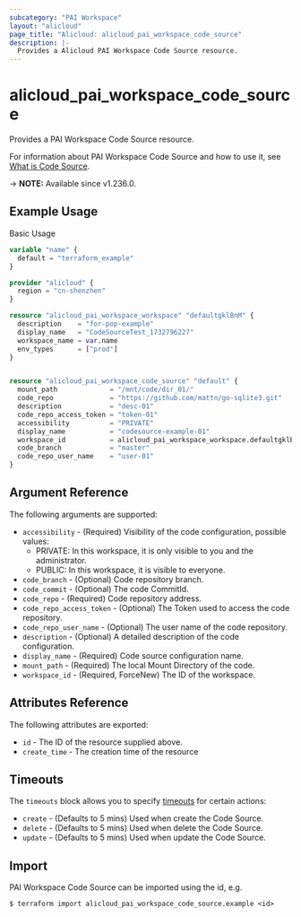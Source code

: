 ```yaml
---
subcategory: "PAI Workspace"
layout: "alicloud"
page_title: "Alicloud: alicloud_pai_workspace_code_source"
description: |-
  Provides a Alicloud PAI Workspace Code Source resource.
---
```


# alicloud_pai_workspace_code_source

Provides a PAI Workspace Code Source resource.



For information about PAI Workspace Code Source and how to use it, see [What is Code Source](https://www.alibabacloud.com/help/en/).

-> **NOTE:** Available since v1.236.0.

## Example Usage

Basic Usage

```terraform
variable "name" {
  default = "terraform_example"
}

provider "alicloud" {
  region = "cn-shenzhen"
}

resource "alicloud_pai_workspace_workspace" "defaultgklBnM" {
  description    = "for-pop-example"
  display_name   = "CodeSourceTest_1732796227"
  workspace_name = var.name
  env_types      = ["prod"]
}


resource "alicloud_pai_workspace_code_source" "default" {
  mount_path             = "/mnt/code/dir_01/"
  code_repo              = "https://github.com/mattn/go-sqlite3.git"
  description            = "desc-01"
  code_repo_access_token = "token-01"
  accessibility          = "PRIVATE"
  display_name           = "codesource-example-01"
  workspace_id           = alicloud_pai_workspace_workspace.defaultgklBnM.id
  code_branch            = "master"
  code_repo_user_name    = "user-01"
}
```

## Argument Reference

The following arguments are supported:
* `accessibility` - (Required) Visibility of the code configuration, possible values:
  - PRIVATE: In this workspace, it is only visible to you and the administrator.
  - PUBLIC: In this workspace, it is visible to everyone.
* `code_branch` - (Optional) Code repository branch.
* `code_commit` - (Optional) The code CommitId.
* `code_repo` - (Required) Code repository address.
* `code_repo_access_token` - (Optional) The Token used to access the code repository.
* `code_repo_user_name` - (Optional) The user name of the code repository.
* `description` - (Optional) A detailed description of the code configuration.
* `display_name` - (Required) Code source configuration name.
* `mount_path` - (Required) The local Mount Directory of the code.
* `workspace_id` - (Required, ForceNew) The ID of the workspace.

## Attributes Reference

The following attributes are exported:
* `id` - The ID of the resource supplied above.
* `create_time` - The creation time of the resource

## Timeouts

The `timeouts` block allows you to specify [timeouts](https://www.terraform.io/docs/configuration-0-11/resources.html#timeouts) for certain actions:
* `create` - (Defaults to 5 mins) Used when create the Code Source.
* `delete` - (Defaults to 5 mins) Used when delete the Code Source.
* `update` - (Defaults to 5 mins) Used when update the Code Source.

## Import

PAI Workspace Code Source can be imported using the id, e.g.

```shell
$ terraform import alicloud_pai_workspace_code_source.example <id>
```